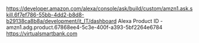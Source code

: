 https://developer.amazon.com/alexa/console/ask/build/custom/amzn1.ask.skill.6f7ef786-55bb-4dd2-b8d8-b29138ca8b8a/development/it_IT/dashboard
Alexa Product ID - amzn1.adg.product.67868ee4-5c3e-400f-a393-5bf2264e6784
https://virtualsmartbank.com 
